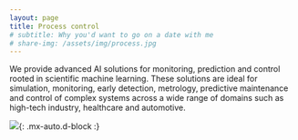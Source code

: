 ```yaml
---
layout: page
title: Process control
# subtitle: Why you'd want to go on a date with me
# share-img: /assets/img/process.jpg
---
```


We provide advanced AI solutions for monitoring, prediction and control rooted in scientific machine learning. These solutions are ideal for simulation, monitoring, early detection, metrology, predictive maintenance and control of complex systems across a wide range of domains such as high-tech industry, healthcare and automotive.

![](https://marcelvangerven.github.io/assets/img/trend.png){: .mx-auto.d-block :}